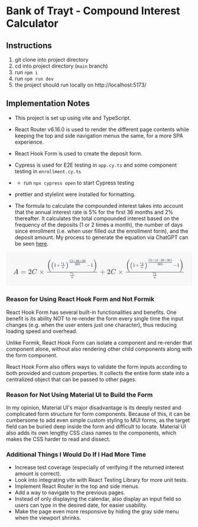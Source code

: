 # Bank of Trayt - Compound Interest Calculator

## Instructions
1. git clone into project directory
2. cd into project directory (`main` branch)
3. run `npm i`
4. run `npm run dev`
5. the project should run locally on http://localhost:5173/

## Implementation Notes
- This project is set up using vite and TypeScript.

- React Router v6.16.0 is used to render the different page contents while keeping the top and side navigation menus the same, for a more SPA experience.

- React Hook Form is used to create the deposit form.

- Cypress is used for E2E testing in `app.cy.ts` and some component testing in `enrollment.cy.ts`
- - run `npx cypress open` to start Cypress testing

- prettier and stylelint were installed for formatting.

- The formula to calculate the compounded interest takes into account that the annual interest rate is 5% for the first 36 months and 2% thereafter. It calculates the total compounded interest based on the frequency of the deposits (1 or 2 times a month), the number of days since enrollment (i.e. when user filled out the enrollment form), and the deposit amount. My process to generate the equation via ChatGPT can be seen [here](https://chat.openai.com/c/ffc3906e-cc5a-47e8-910a-c6b14d530ff3).

![compound interest formula](src/assets/compound-interest-formula.png)

### Reason for Using React Hook Form and Not Formik 
React Hook Form has several built-in functionalities and benefits. One benefit is its ability NOT to re-render the form every single time the input changes (e.g. when the user enters just one character), thus reducing loading speed and overhead. 

Unlike Formik, React Hook Form can isolate a component and re-render that component alone, without also rendering other child components along with the form component.

React Hook Form also offers ways to validate the form inputs according to both provided and custom properties. It collects the entire form state into a centralized object that can be passed to other pages.


### Reason for Not Using Material UI to Build the Form
In my opinion, Material UI's major disadvantage is its deeply nested and complicated form structure for form components. Because of this, it can be cumbersome to add even simple custom styling to MUI forms, as the target field can be buried deep inside the form and difficult to locate. Material UI also adds its own lengthy CSS class names to the components, which makes the CSS harder to read and dissect.


### Additional Things I Would Do If I Had More Time
- Increase test coverage (especially of verifying if the returned interest amount is correct).
- Look into integrating vite with React Testing Library for more unit tests.
- Implement React Router in the top and side menus.
- Add a way to navigate to the previous pages.
- Instead of only displaying the calendar, also display an input field so users can type in the desired date, for easier usability.
- Make the page even more responsive by hiding the gray side menu when the viewport shrinks.


